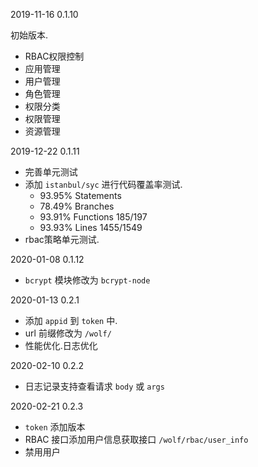 
2019-11-16 0.1.10

初始版本.

* RBAC权限控制
* 应用管理
* 用户管理
* 角色管理
* 权限分类
* 权限管理
* 资源管理

2019-12-22 0.1.11

* 完善单元测试
* 添加 `istanbul/syc` 进行代码覆盖率测试. 
  * 93.95% Statements
  * 78.49% Branches
  * 93.91% Functions 185/197
  * 93.93% Lines 1455/1549
* rbac策略单元测试.

2020-01-08 0.1.12

* `bcrypt` 模块修改为 `bcrypt-node`

2020-01-13 0.2.1

* 添加 `appid` 到 `token` 中.
* url 前缀修改为 `/wolf/`
* 性能优化.日志优化

2020-02-10 0.2.2

* 日志记录支持查看请求 `body` 或 `args`

2020-02-21 0.2.3

* `token` 添加版本
* RBAC 接口添加用户信息获取接口 `/wolf/rbac/user_info`
* 禁用用户